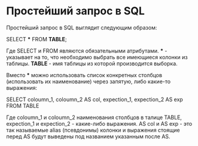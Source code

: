 # Простейший запрос в SQL

Простейший запрос в SQL выглядит следующим образом:

SELECT __*__ FROM **TABLE**;

Где SELECT и FROM являются обязательными атрибутами. __*__ - указывает на то, что необходимо выбрать все имеющиеся колонки из таблицы. __TABLE__ - имя таблицы из которой производится выборка.

Вместо __*__ можно использовать список конкретных столбцов (использовать их наименование) через запятую, либо какие-то выражения:

SELECT coloumn_1, coloumn_2 AS col, expection_1, expection_2 AS exp FROM TABLE

Где coloumn_1 и coloumn_2 наименования столбцов в талице TABLE, expection_1 и expection_2 - какие-либо выражения. AS col и  AS exp - это так называемые alias (псевдонимы) колонки и выражения стоящие перед AS будут выведены под названием указанным после AS.
